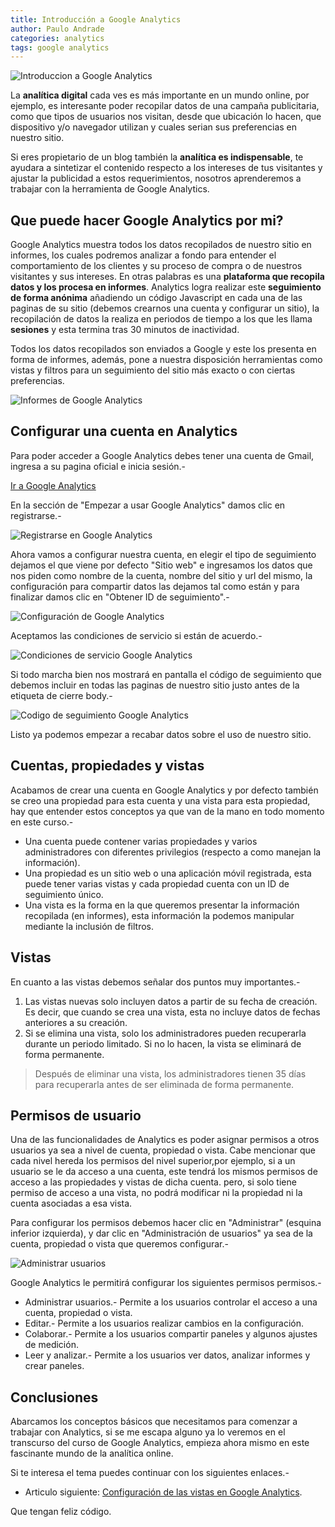 ```yaml
---
title: Introducción a Google Analytics
author: Paulo Andrade
categories: analytics
tags: google analytics
---
```


![Introduccion a Google Analytics](http://blog.codeando.org/img/analytics.jpg)

La **analítica digital** cada ves es más importante en un mundo online, por ejemplo, es interesante poder recopilar datos de una campaña publicitaria, como que tipos de usuarios nos visitan, desde que ubicación lo hacen, que dispositivo y/o navegador utilizan y cuales serian sus preferencias en nuestro sitio.

Si eres propietario de un blog también la **analítica es indispensable**, te ayudara a sintetizar el contenido respecto a los intereses de tus visitantes y ajustar la publicidad a estos requerimientos, nosotros aprenderemos a trabajar con la herramienta de Google Analytics.

## Que puede hacer Google Analytics por mi?

Google Analytics muestra todos los datos recopilados de nuestro sitio en informes, los cuales podremos analizar a fondo para entender el comportamiento de los clientes y su proceso de compra o de nuestros visitantes y sus intereses. En otras palabras es una **plataforma que recopila datos y los procesa en informes**.
 Analytics logra realizar este **seguimiento de forma anónima** añadiendo un código Javascript en cada una de las paginas de su sitio (debemos crearnos una cuenta y configurar un sitio), la recopilación de datos la realiza en periodos de tiempo a los que les llama **sesiones** y esta termina tras 30 minutos de inactividad.
 
<ins class="adsbygoogle"
     style="display:block; text-align:center;"
     data-ad-layout="in-article"
     data-ad-format="fluid"
     data-ad-client="ca-pub-0593566584451788"
     data-ad-slot="1426664336"></ins>
<script>
     (adsbygoogle = window.adsbygoogle || []).push({});
</script>

Todos los datos recopilados son enviados a Google y este los presenta en forma de informes, además, pone a nuestra disposición herramientas como vistas y filtros para un seguimiento del sitio más exacto o con ciertas preferencias.

![Informes de Google Analytics](/img/analytics1.jpg)

## Configurar una cuenta en Analytics

Para poder acceder a Google Analytics debes tener una cuenta de Gmail, ingresa a su pagina oficial e inicia sesión.-

[Ir a Google Analytics](https://www.google.com/analytics/)

En la sección de "Empezar a usar Google Analytics" damos clic en registrarse.-

![Registrarse en Google Analytics](/img/analytics2.jpg)

Ahora vamos a configurar nuestra cuenta, en elegir el tipo de seguimiento dejamos el que viene por defecto "Sitio web" e ingresamos los datos que nos piden como nombre de la cuenta, nombre del sitio y url del mismo, la configuración para compartir datos las dejamos tal como están y para finalizar damos clic en "Obtener ID de seguimiento".-

![Configuración de Google Analytics](/img/analytics3.jpg)

Aceptamos las condiciones de servicio si están de acuerdo.-

![Condiciones de servicio Google Analytics](/img/analytics4.jpg)

Si todo marcha bien nos mostrará en pantalla el código de seguimiento que debemos incluir en todas las paginas de nuestro sitio justo antes de la etiqueta de cierre body.-

![Codigo de seguimiento Google Analytics](/img/analytics5.jpg)

Listo ya podemos empezar a recabar datos sobre el uso de nuestro sitio.

## Cuentas, propiedades y vistas

Acabamos de crear una cuenta en Google Analytics y por defecto también se creo una propiedad para esta cuenta y una vista para esta propiedad, hay que entender estos conceptos ya que van de la mano en todo momento en este curso.-

* Una cuenta puede contener varias propiedades y varios administradores con diferentes privilegios (respecto a como manejan la información).
* Una propiedad es un sitio web o una aplicación móvil registrada, esta puede tener varias vistas y cada propiedad cuenta con un ID de seguimiento único.
* Una vista es la forma en la que queremos presentar la información recopilada (en informes), esta información la podemos manipular mediante la inclusión de filtros.

## Vistas

En cuanto a las vistas debemos señalar dos puntos muy importantes.-

1. Las vistas nuevas solo incluyen datos a partir de su fecha de creación. Es decir, que cuando se crea una vista, esta no incluye datos de fechas anteriores a su creación.
2. Si se elimina una vista, solo los administradores pueden recuperarla durante un periodo limitado. Si no lo hacen, la vista se eliminará de forma permanente.

> Después de eliminar una vista, los administradores tienen 35 días para recuperarla antes de ser eliminada de forma permanente.

## Permisos de usuario

Una de las funcionalidades de Analytics es poder asignar permisos a otros usuarios ya sea a nivel de cuenta, propiedad o vista. Cabe mencionar que cada nivel hereda los permisos del nivel superior,por ejemplo, si a un usuario se le da acceso a una cuenta, este tendrá los mismos permisos de acceso a las propiedades y vistas de dicha cuenta. pero, si solo tiene permiso de acceso a una vista, no podrá modificar ni la propiedad ni la cuenta asociadas a esa vista.

Para configurar los permisos debemos hacer clic en "Administrar" (esquina inferior izquierda), y dar clic en "Administración de usuarios" ya sea de la cuenta, propiedad o vista que queremos configurar.-

![Administrar usuarios](/img/analytics6.jpg)

Google Analytics le permitirá configurar los siguientes permisos permisos.-

* Administrar usuarios.- Permite a los usuarios controlar el acceso a una cuenta, propiedad o vista.
* Editar.- Permite a los usuarios realizar cambios en la configuración.
* Colaborar.- Permite a los usuarios compartir paneles y algunos ajustes de medición.
* Leer y analizar.- Permite a los usuarios ver datos, analizar informes y crear paneles.

## Conclusiones

Abarcamos los conceptos básicos que necesitamos para comenzar a trabajar con Analytics, si se me escapa alguno ya lo veremos en el transcurso del curso de Google Analytics, empieza ahora mismo en este fascinante mundo de la analítica online.

Si te interesa el tema puedes continuar con los siguientes enlaces.-

* Articulo siguiente: [Configuración de las vistas en Google Analytics](/articulos/configuracion-de-las-vistas-en-google-analytics.html).

Que tengan feliz código.